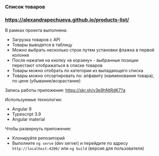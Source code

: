 ### Список товаров
### https://alexandrapechueva.github.io/products-list/

В рамках проекта выполнена:
- Загрузка товаров с API
- Товары выводятся в таблицу
- Можно выбрать несколько строк путем установки флажка в первой колонке
- После нажатия на кнопку «в корзину» - выбранные позиции перестают отображаться в списке товаров 
- Товары можно отобрать по категории из выпадающего списка
- Товары можно отсортировать по: алфавиту (наименования товара), по цене (убывание/возрастание) 

Запись работы приложения: https://skr.sh/v3e9hNtRdK7?a

Используемые технологии:
- Angular 8
- Typescript 3.9
- Angular material


Чтобы развернуть приложение:
- Клонируйте репозиторий
- Выполните `ng serve` (dev server) и перейдите по адресу  `http://localhost:4200/` или `ng build` (версия для пользователя) 
